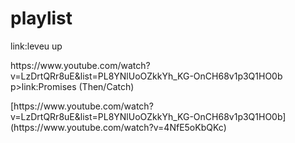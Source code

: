 <h1>playlist</h1>
<p>link:leveu up</p>
<a>https://www.youtube.com/watch?v=LzDrtQRr8uE&list=PL8YNlUoOZkkYh_KG-OnCH68v1p3Q1HO0b</a>
p>link:Promises (Then/Catch)</p>
<a>[https://www.youtube.com/watch?v=LzDrtQRr8uE&list=PL8YNlUoOZkkYh_KG-OnCH68v1p3Q1HO0b](https://www.youtube.com/watch?v=4NfE5oKbQKc)</a>
